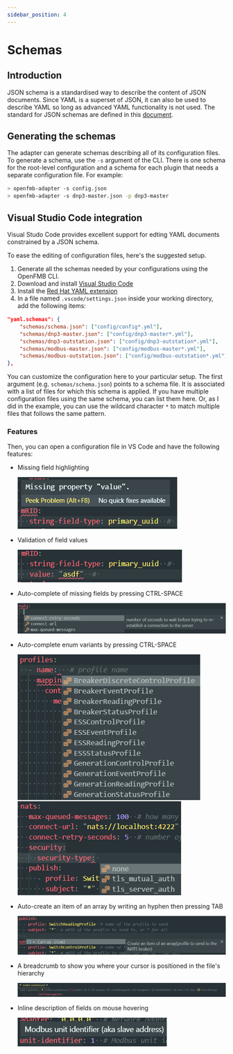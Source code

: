 ```yaml
---
sidebar_position: 4
---
```


# Schemas

## Introduction

JSON schema is a standardised way to describe the content of JSON documents. Since
YAML is a superset of JSON, it can also be used to describe YAML so long as advanced YAML
functionality is not used. The standard for JSON schemas are defined in this
[document](https://json-schema.org/draft/2019-09/json-schema-core.html).

## Generating the schemas

The adapter can generate schemas describing all of its configuration files. To generate a schema,
use the `-s` argument of the CLI. There is one schema for the root-level configuration and a schema 
for each plugin that needs a separate configuration file. For example:

```bash
> openfmb-adapter -s config.json
> openfmb-adapter -s dnp3-master.json -p dnp3-master
```

## Visual Studio Code integration

Visual Studo Code provides excellent support for edting YAML documents constrained by a JSON schema.

To ease the editing of configuration files, here's the suggested setup.

1. Generate all the schemas needed by your configurations using the OpenFMB CLI.
2. Download and install [Visual Studio Code](https://code.visualstudio.com/)
3. Install the [Red Hat YAML extension](https://marketplace.visualstudio.com/items?itemName=redhat.vscode-yaml)
4. In a file named `.vscode/settings.json` inside your working directory, add
   the following items:
```json
"yaml.schemas": {
    "schemas/schema.json": ["config/config*.yml"],
    "schemas/dnp3-master.json": ["config/dnp3-master*.yml"],
    "schemas/dnp3-outstation.json": ["config/dnp3-outstation*.yml"],
    "schemas/modbus-master.json": ["config/modbus-master*.yml"],
    "schemas/modbus-outstation.json": ["config/modbus-outstation*.yml"],
},
```
You can customize the configuration here to your particular setup. The first
argument (e.g. `schemas/schema.json`) points to a schema file. It is associated
with a list of files for which this schema is applied. If you have multiple
configuration files using the same schema, you can list them here. Or, as I did
in the example, you can use the wildcard character `*` to match multiple files
that follows the same pattern.

### Features

Then, you can open a configuration file in VS Code and have the following
features:

- Missing field highlighting

  ![](img/schema/missing-field.png)

- Validation of field values

  ![](img/schema/field-validation.png)

- Auto-complete of missing fields by pressing CTRL-SPACE

  ![](img/schema/auto-complete.png)

- Auto-complete enum variants by pressing CTRL-SPACE

  ![](img/schema/auto-complete-enum1.png)
  ![](img/schema/auto-complete-enum2.png)

- Auto-create an item of an array by writing an hyphen then pressing TAB

  ![](img/schema/array-generation.png)

- A breadcrumb to show you where your cursor is positioned in the file's
  hierarchy

  ![](img/schema/breadcrumb.png)

- Inline description of fields on mouse hovering

  ![](img/schema/description.png)
